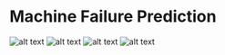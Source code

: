 # Machine Failure Prediction

![alt text](image.png)
![alt text](image-1.png)
![alt text](image-2.png)
![alt text](image-3.png)